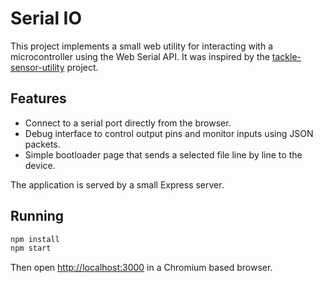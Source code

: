 # Serial IO

This project implements a small web utility for interacting with a microcontroller using the Web Serial API. It was inspired by the [tackle-sensor-utility](https://github.com/ehunck/tackle-sensor-utility) project.

## Features

- Connect to a serial port directly from the browser.
- Debug interface to control output pins and monitor inputs using JSON packets.
- Simple bootloader page that sends a selected file line by line to the device.

The application is served by a small Express server.

## Running

```bash
npm install
npm start
```

Then open <http://localhost:3000> in a Chromium based browser.
